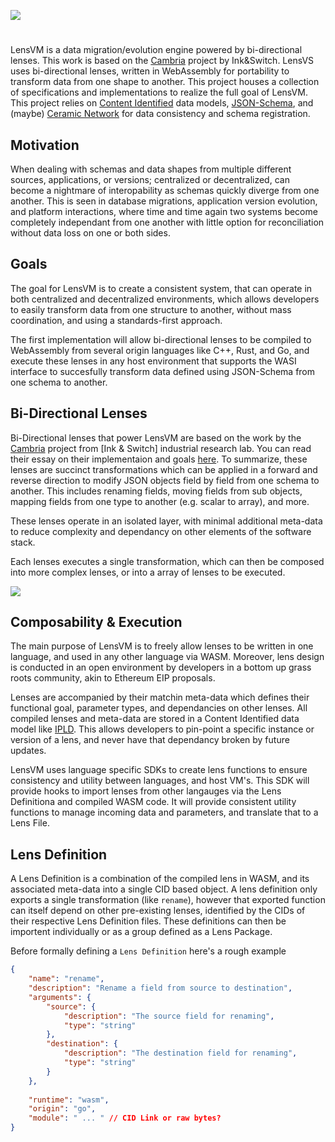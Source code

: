 <p>
<img src="https://i.imgur.com/u29eC7t.png">
</p>

#
LensVM is a data migration/evolution engine powered by bi-directional lenses. This work is based on the [Cambria]() project by Ink&Switch. LensVS uses bi-directional lenses, written in WebAssembly for portability to transform data from one shape to another. This project houses a collection of specifications and implementations to realize the full goal of LensVM. This project relies on [Content Identified]() data models, [JSON-Schema](), and (maybe) [Ceramic Network]() for data consistency and schema registration.

## Motivation
When dealing with schemas and data shapes from multiple different sources, applications, or versions; centralized or decentralized, can become a nightmare of interopability as schemas quickly diverge from one another. This is seen in database migrations, application version evolution, and platform interactions, where time and time again two systems become completely independant from one another with little option for reconciliation without data loss on one or both sides.

## Goals
The goal for LensVM is to create a consistent system, that can operate in both centralized and decentralized environments, which allows developers to easily transform data from one structure to another, without mass coordination, and using a standards-first approach. 

The first implementation will allow bi-directional lenses to be compiled to WebAssembly from several origin languages like C++, Rust, and Go, and execute these lenses in any host environment that supports the WASI interface to succesfully transform data defined using JSON-Schema from one schema to another.

## Bi-Directional Lenses
Bi-Directional lenses that power LensVM are based on the work by the [Cambria]() project from [Ink & Switch] industrial research lab. You can read their essay on their implementaion and goals [here](). To summarize, these lenses are succinct transformations which can be applied in a forward and reverse direction to modify JSON objects field by field from one schema to another. This includes renaming fields, moving fields from sub objects, mapping fields from one type to another (e.g. scalar to array), and more.

These lenses operate in an isolated layer, with minimal additional meta-data to reduce complexity and dependancy on other elements of the software stack. 

Each lenses executes a single transformation, which can then be composed into more complex lenses, or into a array of lenses to be executed.

![](https://i.imgur.com/wbhKoLx.png)

## Composability & Execution
The main purpose of LensVM is to freely allow lenses to be written in one language, and used in any other language via WASM. Moreover, lens design is conducted in an open environment by developers in a bottom up grass roots community, akin to Ethereum EIP proposals. 

Lenses are accompanied by their matchin meta-data which defines their functional goal, parameter types, and dependancies on other lenses. All compiled lenses and meta-data are stored in a Content Identified data model like [IPLD](). This allows developers to pin-point a specific instance or version of a lens, and never have that dependancy broken by future updates.

LensVM uses language specific SDKs to create lens functions to ensure consistency and utility between languages, and host VM's. This SDK will provide hooks to import lenses from other langauges via the Lens Definitiona and compiled WASM code. It will provide consistent utility functions to manage incoming data and parameters, and translate that to a Lens File.

## Lens Definition
A Lens Definition is a combination of the compiled lens in WASM, and its associated meta-data into a single CID based object. A lens definition only exports a single transformation (like `rename`), however that exported function can itself depend on other pre-existing lenses, identified by the CIDs of their respective Lens Definition files. These definitions can then be importent individually or as a group defined as a Lens Package.

Before formally defining a `Lens Definition` here's a rough example

```json
{
    "name": "rename",
    "description": "Rename a field from source to destination",
    "arguments": {
        "source": {
            "description": "The source field for renaming",
            "type": "string"
        },
        "destination": {
            "description": "The destination field for renaming",
            "type": "string"
        }
    },
    
    "runtime": "wasm",
    "origin": "go",
    "module": " ... " // CID Link or raw bytes?
}   
```